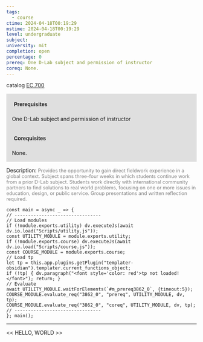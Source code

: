 ```yaml
---
tags:
  - course
ctime: 2024-04-18T00:19:29
mstime: 2024-04-18T00:19:29
level: undergraduate
subject: 
university: mit
completion: open
percentage: 0
prereq: One D-Lab subject and permission of instructor
coreq: None.
---
```


catalog [EC.700](http://student.mit.edu/catalog/mECa.html#EC.700)

<span style="display: block; padding: 15px; background-color: rgb(100, 100, 100, 0.2);"><font id="m_prereq3862_0" style="display: block; font-family: Arial, sans-serif; font-weight: bold; padding: 5px">Prerequisites</font><br><span id="prereq3862_0">One D-Lab subject and permission of instructor</span></span>
<span style="display: block; padding: 15px; background-color: rgb(100, 100, 100, 0.2);"><font id="m_coreq3862_0" style="display: block; font-family: Arial, sans-serif; font-weight: bold; padding: 5px">Corequisites</font><br><span id="coreq3862_0">None.</span></span>

<font style="">Description:</font>
<font style="color: grey; font-size: 0.8rem;">Provides the opportunity to gain direct fieldwork experience in a global context. Subject spans three-four weeks in which students continue work from a prior D-Lab subject. Students work directly with international community partners to find solutions to real world problems, focusing on one or more issues in education, design, or public service. Group presentations and written reflection required.</font>

```dataviewjs
const main = async _ => {
// --------------------------------
// Load modules
if (!module.exports.utility) dv.executeJs(await dv.io.load("Scripts/utility.js"));
const UTILITY_MODULE = module.exports.utility;
if (!module.exports.course) dv.executeJs(await dv.io.load("Scripts/course.js"));
const COURSE_MODULE = module.exports.course;
// Load tp
let tp = this.app.plugins.getPlugin("templater-obsidian").templater.current_functions_object;
if (!tp) { dv.paragraph("<font style='color: red'>tp not loaded!</font>"); return; }
// Evaluate
await UTILITY_MODULE.waitForElements(`#m_prereq3862_0`, {timeout:5});
COURSE_MODULE.evaluate_req("3862_0", "prereq", UTILITY_MODULE, dv, tp);
COURSE_MODULE.evaluate_req("3862_0", "coreq", UTILITY_MODULE, dv, tp);
// --------------------------------
}; main();
```

---

<< HELLO, WORLD >>
